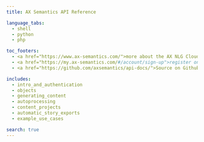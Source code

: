 ```yaml
---
title: AX Semantics API Reference

language_tabs:
  - shell
  - python
  - php

toc_footers:
  - <a href="https://www.ax-semantics.com/">more about the AX NLG Cloud</a>
  - <a href="https://my.ax-semantics.com/#/account/sign-up">register on myAX - Self Service Portal</a>
  - <a href="https://github.com/axsemantics/api-docs/">Source on Github</a>

includes:
  - intro_and_authentication
  - objects
  - generating_content
  - autoprocessing
  - content_projects
  - automatic_story_exports
  - example_use_cases

search: true
---
```

